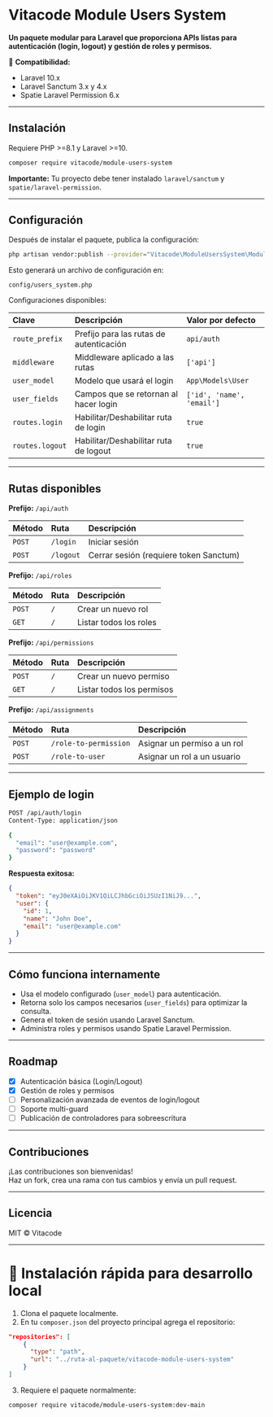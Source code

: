 # Vitacode Module Users System

**Un paquete modular para Laravel que proporciona APIs listas para autenticación (login, logout) y gestión de roles y permisos.**

🔹 **Compatibilidad:**  
- Laravel 10.x  
- Laravel Sanctum 3.x y 4.x  
- Spatie Laravel Permission 6.x

---

## Instalación

Requiere PHP >=8.1 y Laravel >=10.

```bash
composer require vitacode/module-users-system
```

**Importante:** Tu proyecto debe tener instalado `laravel/sanctum` y `spatie/laravel-permission`.

---

## Configuración

Después de instalar el paquete, publica la configuración:

```bash
php artisan vendor:publish --provider="Vitacode\ModuleUsersSystem\ModuleUsersSystemServiceProvider" --tag="config"
```

Esto generará un archivo de configuración en:

```
config/users_system.php
```

Configuraciones disponibles:

| Clave | Descripción | Valor por defecto |
|:------|:------------|:------------------|
| `route_prefix` | Prefijo para las rutas de autenticación | `api/auth` |
| `middleware` | Middleware aplicado a las rutas | `['api']` |
| `user_model` | Modelo que usará el login | `App\Models\User` |
| `user_fields` | Campos que se retornan al hacer login | `['id', 'name', 'email']` |
| `routes.login` | Habilitar/Deshabilitar ruta de login | `true` |
| `routes.logout` | Habilitar/Deshabilitar ruta de logout | `true` |

---

## Rutas disponibles

**Prefijo:** `/api/auth`

| Método | Ruta | Descripción |
|:-------|:-----|:------------|
| `POST` | `/login` | Iniciar sesión |
| `POST` | `/logout` | Cerrar sesión (requiere token Sanctum) |

**Prefijo:** `/api/roles`

| Método | Ruta | Descripción |
|:-------|:-----|:------------|
| `POST` | `/` | Crear un nuevo rol |
| `GET` | `/` | Listar todos los roles |

**Prefijo:** `/api/permissions`

| Método | Ruta | Descripción |
|:-------|:-----|:------------|
| `POST` | `/` | Crear un nuevo permiso |
| `GET` | `/` | Listar todos los permisos |

**Prefijo:** `/api/assignments`

| Método | Ruta | Descripción |
|:-------|:-----|:------------|
| `POST` | `/role-to-permission` | Asignar un permiso a un rol |
| `POST` | `/role-to-user` | Asignar un rol a un usuario |

---

## Ejemplo de login

```bash
POST /api/auth/login
Content-Type: application/json

{
  "email": "user@example.com",
  "password": "password"
}
```

**Respuesta exitosa:**

```json
{
  "token": "eyJ0eXAiOiJKV1QiLCJhbGciOiJSUzI1NiJ9...",
  "user": {
    "id": 1,
    "name": "John Doe",
    "email": "user@example.com"
  }
}
```

---

## Cómo funciona internamente

- Usa el modelo configurado (`user_model`) para autenticación.
- Retorna solo los campos necesarios (`user_fields`) para optimizar la consulta.
- Genera el token de sesión usando Laravel Sanctum.
- Administra roles y permisos usando Spatie Laravel Permission.

---

## Roadmap

- [x] Autenticación básica (Login/Logout)
- [x] Gestión de roles y permisos
- [ ] Personalización avanzada de eventos de login/logout
- [ ] Soporte multi-guard
- [ ] Publicación de controladores para sobreescritura

---

## Contribuciones

¡Las contribuciones son bienvenidas!  
Haz un fork, crea una rama con tus cambios y envía un pull request.

---

## Licencia

MIT © Vitacode

---

# 🚀 Instalación rápida para desarrollo local

1. Clona el paquete localmente.
2. En tu `composer.json` del proyecto principal agrega el repositorio:

```json
"repositories": [
    {
      "type": "path",
      "url": "../ruta-al-paquete/vitacode-module-users-system"
    }
]
```

3. Requiere el paquete normalmente:

```bash
composer require vitacode/module-users-system:dev-main
```

